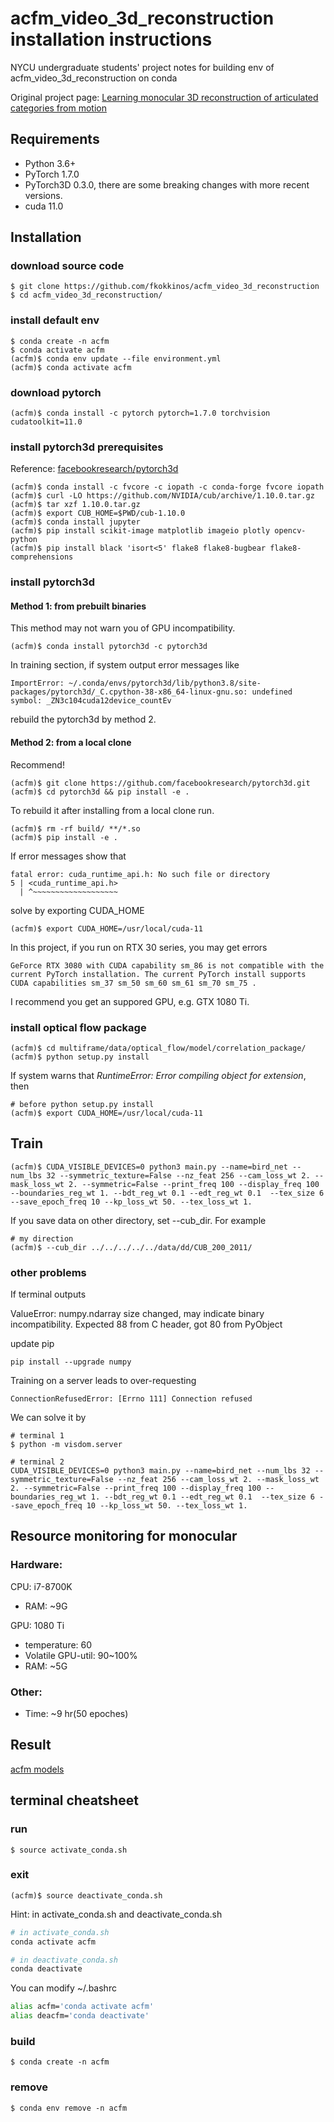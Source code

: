 # acfm_video_3d_reconstruction installation instructions
NYCU undergraduate students' project notes for building env of acfm_video_3d_reconstruction on conda


Original project page: [Learning monocular 3D reconstruction of articulated categories from motion](https://fkokkinos.github.io/video_3d_reconstruction/)

## Requirements
* Python 3.6+
* PyTorch 1.7.0
* PyTorch3D 0.3.0, there are some breaking changes with more recent versions.
* cuda 11.0

## Installation
### download source code
```console
$ git clone https://github.com/fkokkinos/acfm_video_3d_reconstruction
$ cd acfm_video_3d_reconstruction/
```

### install default env 
```console
$ conda create -n acfm
$ conda activate acfm
(acfm)$ conda env update --file environment.yml
(acfm)$ conda activate acfm
```

### download pytorch
```console
(acfm)$ conda install -c pytorch pytorch=1.7.0 torchvision cudatoolkit=11.0
```

### install pytorch3d prerequisites
Reference: [facebookresearch/pytorch3d](https://github.com/facebookresearch/pytorch3d/blob/main/INSTALL.md)
```console
(acfm)$ conda install -c fvcore -c iopath -c conda-forge fvcore iopath
(acfm)$ curl -LO https://github.com/NVIDIA/cub/archive/1.10.0.tar.gz
(acfm)$ tar xzf 1.10.0.tar.gz
(acfm)$ export CUB_HOME=$PWD/cub-1.10.0
(acfm)$ conda install jupyter
(acfm)$ pip install scikit-image matplotlib imageio plotly opencv-python
(acfm)$ pip install black 'isort<5' flake8 flake8-bugbear flake8-comprehensions
```

### install pytorch3d
#### Method 1: from prebuilt binaries
This method may not warn you of GPU incompatibility.
```console
(acfm)$ conda install pytorch3d -c pytorch3d
```
In training section, if system output error messages like
```console
ImportError: ~/.conda/envs/pytorch3d/lib/python3.8/site-packages/pytorch3d/_C.cpython-38-x86_64-linux-gnu.so: undefined symbol: _ZN3c104cuda12device_countEv
```
rebuild the pytorch3d by method 2.

#### Method 2: from a local clone
Recommend!
```console
(acfm)$ git clone https://github.com/facebookresearch/pytorch3d.git
(acfm)$ cd pytorch3d && pip install -e .
```
To rebuild it after installing from a local clone run.
```console
(acfm)$ rm -rf build/ **/*.so
(acfm)$ pip install -e .
```

If error messages show that

```console
fatal error: cuda_runtime_api.h: No such file or directory
5 | <cuda_runtime_api.h>
  | ^~~~~~~~~~~~~~~~~~~~
```
solve by exporting CUDA_HOME
```console
(acfm)$ export CUDA_HOME=/usr/local/cuda-11
```
In this project, if you run on RTX 30 series, you may get errors

```console
GeForce RTX 3080 with CUDA capability sm_86 is not compatible with the current PyTorch installation. The current PyTorch install supports CUDA capabilities sm_37 sm_50 sm_60 sm_61 sm_70 sm_75 .
```

I recommend you get an suppored GPU, e.g. GTX 1080 Ti.

### install optical flow package

```console
(acfm)$ cd multiframe/data/optical_flow/model/correlation_package/
(acfm)$ python setup.py install
```
If system warns that *RuntimeError: Error compiling object for extension*, then
```console
# before python setup.py install
(acfm)$ export CUDA_HOME=/usr/local/cuda-11
```

## Train
```console
(acfm)$ CUDA_VISIBLE_DEVICES=0 python3 main.py --name=bird_net --num_lbs 32 --symmetric_texture=False --nz_feat 256 --cam_loss_wt 2. --mask_loss_wt 2. --symmetric=False --print_freq 100 --display_freq 100 --boundaries_reg_wt 1. --bdt_reg_wt 0.1 --edt_reg_wt 0.1  --tex_size 6 --save_epoch_freq 10 --kp_loss_wt 50. --tex_loss_wt 1.
```

If you save data on other directory, set --cub_dir. For example
```console 
# my direction
(acfm)$ --cub_dir ../../../../../data/dd/CUB_200_2011/
```

### other problems
If terminal outputs

ValueError: numpy.ndarray size changed, may indicate binary incompatibility. Expected 88 from C header, got 80 from PyObject

update pip
```console
pip install --upgrade numpy
```

Training on a server leads to over-requesting
```console
ConnectionRefusedError: [Errno 111] Connection refused
```
We can solve it by
```console
# terminal 1 
$ python -m visdom.server

# terminal 2
CUDA_VISIBLE_DEVICES=0 python3 main.py --name=bird_net --num_lbs 32 --symmetric_texture=False --nz_feat 256 --cam_loss_wt 2. --mask_loss_wt 2. --symmetric=False --print_freq 100 --display_freq 100 --boundaries_reg_wt 1. --bdt_reg_wt 0.1 --edt_reg_wt 0.1  --tex_size 6 --save_epoch_freq 10 --kp_loss_wt 50. --tex_loss_wt 1.
```

## Resource monitoring for monocular
### Hardware: 
CPU: i7-8700K
* RAM: ~9G

GPU: 1080 Ti
* temperature: 60
* Volatile GPU-util: 90~100%
* RAM: ~5G

### Other:
* Time: ~9 hr(50 epoches)

## Result
[acfm models](https://drive.google.com/drive/folders/1Ds4FzAG1DL31mm0-DRtpAbMLTd_bK47l?usp=sharing)
## terminal cheatsheet
### run 
```console
$ source activate_conda.sh
```

### exit
```console
(acfm)$ source deactivate_conda.sh
```
Hint: in activate_conda.sh and deactivate_conda.sh 
```sh
# in activate_conda.sh
conda activate acfm

# in deactivate_conda.sh
conda deactivate
```
You can modify ~/.bashrc

```sh
alias acfm='conda activate acfm'
alias deacfm='conda deactivate'
```

### build 
```
$ conda create -n acfm
```

### remove
```console
$ conda env remove -n acfm
```
